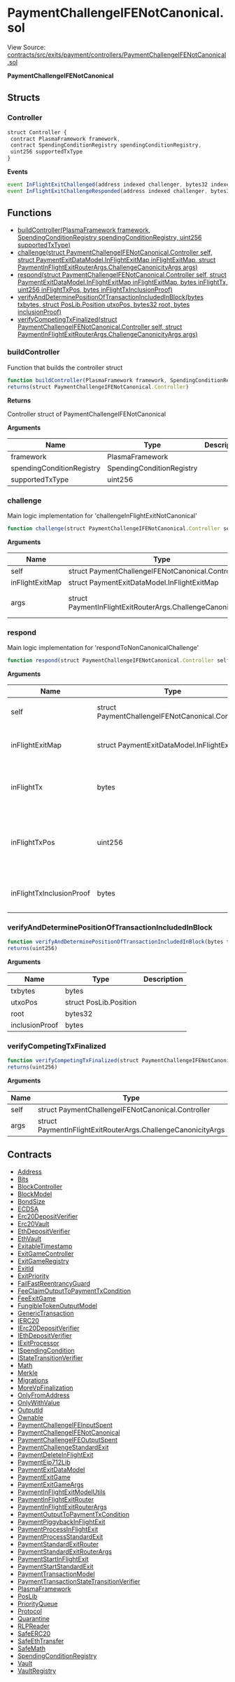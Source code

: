 # PaymentChallengeIFENotCanonical.sol

View Source: [contracts/src/exits/payment/controllers/PaymentChallengeIFENotCanonical.sol](../../contracts/src/exits/payment/controllers/PaymentChallengeIFENotCanonical.sol)

**PaymentChallengeIFENotCanonical**

## Structs
### Controller

```js
struct Controller {
 contract PlasmaFramework framework,
 contract SpendingConditionRegistry spendingConditionRegistry,
 uint256 supportedTxType
}
```

**Events**

```js
event InFlightExitChallenged(address indexed challenger, bytes32 indexed txHash, uint256  challengeTxPosition);
event InFlightExitChallengeResponded(address indexed challenger, bytes32 indexed txHash, uint256  challengeTxPosition);
```

## Functions

- [buildController(PlasmaFramework framework, SpendingConditionRegistry spendingConditionRegistry, uint256 supportedTxType)](#buildcontroller)
- [challenge(struct PaymentChallengeIFENotCanonical.Controller self, struct PaymentExitDataModel.InFlightExitMap inFlightExitMap, struct PaymentInFlightExitRouterArgs.ChallengeCanonicityArgs args)](#challenge)
- [respond(struct PaymentChallengeIFENotCanonical.Controller self, struct PaymentExitDataModel.InFlightExitMap inFlightExitMap, bytes inFlightTx, uint256 inFlightTxPos, bytes inFlightTxInclusionProof)](#respond)
- [verifyAndDeterminePositionOfTransactionIncludedInBlock(bytes txbytes, struct PosLib.Position utxoPos, bytes32 root, bytes inclusionProof)](#verifyanddeterminepositionoftransactionincludedinblock)
- [verifyCompetingTxFinalized(struct PaymentChallengeIFENotCanonical.Controller self, struct PaymentInFlightExitRouterArgs.ChallengeCanonicityArgs args)](#verifycompetingtxfinalized)

### buildController

Function that builds the controller struct

```js
function buildController(PlasmaFramework framework, SpendingConditionRegistry spendingConditionRegistry, uint256 supportedTxType) public pure
returns(struct PaymentChallengeIFENotCanonical.Controller)
```

**Returns**

Controller struct of PaymentChallengeIFENotCanonical

**Arguments**

| Name        | Type           | Description  |
| ------------- |------------- | -----|
| framework | PlasmaFramework |  | 
| spendingConditionRegistry | SpendingConditionRegistry |  | 
| supportedTxType | uint256 |  | 

### challenge

Main logic implementation for 'challengeInFlightExitNotCanonical'

```js
function challenge(struct PaymentChallengeIFENotCanonical.Controller self, struct PaymentExitDataModel.InFlightExitMap inFlightExitMap, struct PaymentInFlightExitRouterArgs.ChallengeCanonicityArgs args) public nonpayable
```

**Arguments**

| Name        | Type           | Description  |
| ------------- |------------- | -----|
| self | struct PaymentChallengeIFENotCanonical.Controller | The controller struct | 
| inFlightExitMap | struct PaymentExitDataModel.InFlightExitMap | The storage of all in-flight exit data | 
| args | struct PaymentInFlightExitRouterArgs.ChallengeCanonicityArgs | Arguments of 'challengeInFlightExitNotCanonical' function from client | 

### respond

Main logic implementation for 'respondToNonCanonicalChallenge'

```js
function respond(struct PaymentChallengeIFENotCanonical.Controller self, struct PaymentExitDataModel.InFlightExitMap inFlightExitMap, bytes inFlightTx, uint256 inFlightTxPos, bytes inFlightTxInclusionProof) public nonpayable
```

**Arguments**

| Name        | Type           | Description  |
| ------------- |------------- | -----|
| self | struct PaymentChallengeIFENotCanonical.Controller | The controller struct | 
| inFlightExitMap | struct PaymentExitDataModel.InFlightExitMap | The storage of all in-flight exit data | 
| inFlightTx | bytes | The in-flight tx, in RLP-encoded bytes | 
| inFlightTxPos | uint256 | The UTXO position of the in-flight exit. Should hardcode 0 for the outputIndex. | 
| inFlightTxInclusionProof | bytes | Inclusion proof for the in-flight tx | 

### verifyAndDeterminePositionOfTransactionIncludedInBlock

```js
function verifyAndDeterminePositionOfTransactionIncludedInBlock(bytes txbytes, struct PosLib.Position utxoPos, bytes32 root, bytes inclusionProof) private pure
returns(uint256)
```

**Arguments**

| Name        | Type           | Description  |
| ------------- |------------- | -----|
| txbytes | bytes |  | 
| utxoPos | struct PosLib.Position |  | 
| root | bytes32 |  | 
| inclusionProof | bytes |  | 

### verifyCompetingTxFinalized

```js
function verifyCompetingTxFinalized(struct PaymentChallengeIFENotCanonical.Controller self, struct PaymentInFlightExitRouterArgs.ChallengeCanonicityArgs args) private view
returns(uint256)
```

**Arguments**

| Name        | Type           | Description  |
| ------------- |------------- | -----|
| self | struct PaymentChallengeIFENotCanonical.Controller |  | 
| args | struct PaymentInFlightExitRouterArgs.ChallengeCanonicityArgs |  | 

## Contracts

* [Address](Address.md)
* [Bits](Bits.md)
* [BlockController](BlockController.md)
* [BlockModel](BlockModel.md)
* [BondSize](BondSize.md)
* [ECDSA](ECDSA.md)
* [Erc20DepositVerifier](Erc20DepositVerifier.md)
* [Erc20Vault](Erc20Vault.md)
* [EthDepositVerifier](EthDepositVerifier.md)
* [EthVault](EthVault.md)
* [ExitableTimestamp](ExitableTimestamp.md)
* [ExitGameController](ExitGameController.md)
* [ExitGameRegistry](ExitGameRegistry.md)
* [ExitId](ExitId.md)
* [ExitPriority](ExitPriority.md)
* [FailFastReentrancyGuard](FailFastReentrancyGuard.md)
* [FeeClaimOutputToPaymentTxCondition](FeeClaimOutputToPaymentTxCondition.md)
* [FeeExitGame](FeeExitGame.md)
* [FungibleTokenOutputModel](FungibleTokenOutputModel.md)
* [GenericTransaction](GenericTransaction.md)
* [IERC20](IERC20.md)
* [IErc20DepositVerifier](IErc20DepositVerifier.md)
* [IEthDepositVerifier](IEthDepositVerifier.md)
* [IExitProcessor](IExitProcessor.md)
* [ISpendingCondition](ISpendingCondition.md)
* [IStateTransitionVerifier](IStateTransitionVerifier.md)
* [Math](Math.md)
* [Merkle](Merkle.md)
* [Migrations](Migrations.md)
* [MoreVpFinalization](MoreVpFinalization.md)
* [OnlyFromAddress](OnlyFromAddress.md)
* [OnlyWithValue](OnlyWithValue.md)
* [OutputId](OutputId.md)
* [Ownable](Ownable.md)
* [PaymentChallengeIFEInputSpent](PaymentChallengeIFEInputSpent.md)
* [PaymentChallengeIFENotCanonical](PaymentChallengeIFENotCanonical.md)
* [PaymentChallengeIFEOutputSpent](PaymentChallengeIFEOutputSpent.md)
* [PaymentChallengeStandardExit](PaymentChallengeStandardExit.md)
* [PaymentDeleteInFlightExit](PaymentDeleteInFlightExit.md)
* [PaymentEip712Lib](PaymentEip712Lib.md)
* [PaymentExitDataModel](PaymentExitDataModel.md)
* [PaymentExitGame](PaymentExitGame.md)
* [PaymentExitGameArgs](PaymentExitGameArgs.md)
* [PaymentInFlightExitModelUtils](PaymentInFlightExitModelUtils.md)
* [PaymentInFlightExitRouter](PaymentInFlightExitRouter.md)
* [PaymentInFlightExitRouterArgs](PaymentInFlightExitRouterArgs.md)
* [PaymentOutputToPaymentTxCondition](PaymentOutputToPaymentTxCondition.md)
* [PaymentPiggybackInFlightExit](PaymentPiggybackInFlightExit.md)
* [PaymentProcessInFlightExit](PaymentProcessInFlightExit.md)
* [PaymentProcessStandardExit](PaymentProcessStandardExit.md)
* [PaymentStandardExitRouter](PaymentStandardExitRouter.md)
* [PaymentStandardExitRouterArgs](PaymentStandardExitRouterArgs.md)
* [PaymentStartInFlightExit](PaymentStartInFlightExit.md)
* [PaymentStartStandardExit](PaymentStartStandardExit.md)
* [PaymentTransactionModel](PaymentTransactionModel.md)
* [PaymentTransactionStateTransitionVerifier](PaymentTransactionStateTransitionVerifier.md)
* [PlasmaFramework](PlasmaFramework.md)
* [PosLib](PosLib.md)
* [PriorityQueue](PriorityQueue.md)
* [Protocol](Protocol.md)
* [Quarantine](Quarantine.md)
* [RLPReader](RLPReader.md)
* [SafeERC20](SafeERC20.md)
* [SafeEthTransfer](SafeEthTransfer.md)
* [SafeMath](SafeMath.md)
* [SpendingConditionRegistry](SpendingConditionRegistry.md)
* [Vault](Vault.md)
* [VaultRegistry](VaultRegistry.md)
